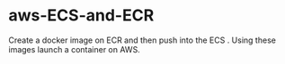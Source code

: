 # aws-ECS-and-ECR
Create a docker image on ECR and then push into the ECS . Using these images launch  a container on AWS.

